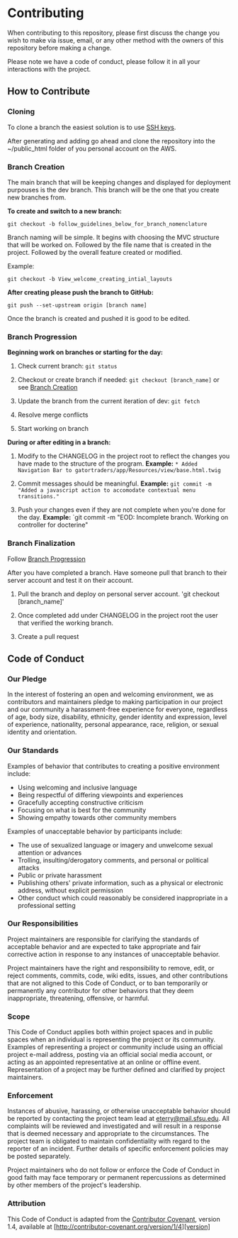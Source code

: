# Contributing

When contributing to this repository, please first discuss the change you wish to make via issue,
email, or any other method with the owners of this repository before making a change. 

Please note we have a code of conduct, please follow it in all your interactions with the project.

## How to Contribute

### Cloning

To clone a branch the easiest solution is to use [SSH keys](https://help.github.com/articles/connecting-to-github-with-ssh/). 

After generating and adding go ahead and clone the repository into the ~/public_html folder of you personal account on the AWS.


### Branch Creation

The main branch that will be keeping changes and displayed for deployment purpouses is the dev branch. This branch will be the one that you create new branches from.

**To create and switch to a new branch:**

`git checkout -b follow_guidelines_below_for_branch_nomenclature`

Branch naming will be simple. It begins with choosing the MVC structure that will be worked on. Followed by the file name that is created in the project. Followed by the overall feature created or modified.

Example:

`git checkout -b View_welcome_creating_intial_layouts`

**After creating please push the branch to GitHub:**

`git push --set-upstream origin [branch name]`

Once the branch is created and pushed it is good to be edited.

### Branch Progression

**Beginning work on branches or starting for the day:**
1. Check current branch:
	`git status`

2. Checkout or create branch if needed:
	`git checkout [branch_name]`
	or see [Branch Creation](#branch-creation)

3. Update the branch from the current iteration of dev:
	`git fetch`

4. Resolve merge conflicts

5. Start working on branch

**During or after editing in a branch:**

1. Modify to the CHANGELOG in the project root to reflect the changes you have made to the structure of the program.
**Example:** 
`* Added Navigation Bar to gatortraders/app/Resources/view/base.html.twig`

2. Commit messages should be meaningful. 
**Example:** 
`git commit -m "Added a javascript action to accomodate contextual menu transitions."`

3. Push your changes even if they are not complete when you're done for the day. **Example:** `git commit -m "EOD: Incomplete branch. Working on controller for docterine"

### Branch Finalization

Follow [Branch Progression](#branch-progression)

After you have completed a branch. Have someone pull that branch to their server account and test it on their account.

1. Pull the branch and deploy on personal server account. 'git checkout [branch_name]'

2. Once completed add under CHANGELOG in the project root the user that verified the working branch.

3. Create a pull request


## Code of Conduct

### Our Pledge

In the interest of fostering an open and welcoming environment, we as
contributors and maintainers pledge to making participation in our project and
our community a harassment-free experience for everyone, regardless of age, body
size, disability, ethnicity, gender identity and expression, level of experience,
nationality, personal appearance, race, religion, or sexual identity and
orientation.

### Our Standards

Examples of behavior that contributes to creating a positive environment
include:

* Using welcoming and inclusive language
* Being respectful of differing viewpoints and experiences
* Gracefully accepting constructive criticism
* Focusing on what is best for the community
* Showing empathy towards other community members

Examples of unacceptable behavior by participants include:

* The use of sexualized language or imagery and unwelcome sexual attention or
advances
* Trolling, insulting/derogatory comments, and personal or political attacks
* Public or private harassment
* Publishing others' private information, such as a physical or electronic
  address, without explicit permission
* Other conduct which could reasonably be considered inappropriate in a
  professional setting

### Our Responsibilities

Project maintainers are responsible for clarifying the standards of acceptable
behavior and are expected to take appropriate and fair corrective action in
response to any instances of unacceptable behavior.

Project maintainers have the right and responsibility to remove, edit, or
reject comments, commits, code, wiki edits, issues, and other contributions
that are not aligned to this Code of Conduct, or to ban temporarily or
permanently any contributor for other behaviors that they deem inappropriate,
threatening, offensive, or harmful.

### Scope

This Code of Conduct applies both within project spaces and in public spaces
when an individual is representing the project or its community. Examples of
representing a project or community include using an official project e-mail
address, posting via an official social media account, or acting as an appointed
representative at an online or offline event. Representation of a project may be
further defined and clarified by project maintainers.

### Enforcement

Instances of abusive, harassing, or otherwise unacceptable behavior should be
reported by contacting the project team lead at eterry@mail.sfsu.edu. All
complaints will be reviewed and investigated and will result in a response that
is deemed necessary and appropriate to the circumstances. The project team is
obligated to maintain confidentiality with regard to the reporter of an incident.
Further details of specific enforcement policies may be posted separately.

Project maintainers who do not follow or enforce the Code of Conduct in good
faith may face temporary or permanent repercussions as determined by other
members of the project's leadership.

### Attribution

This Code of Conduct is adapted from the [Contributor Covenant][homepage], version 1.4,
available at [http://contributor-covenant.org/version/1/4][version]

[homepage]: http://contributor-covenant.org
[version]: http://contributor-covenant.org/version/1/4/